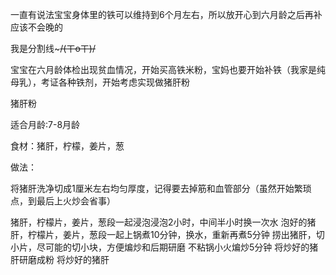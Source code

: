 一直有说法宝宝身体里的铁可以维持到6个月左右，所以放开心到六月龄之后再补应该不会晚的


我是分割线~~~/(ㄒoㄒ)/~~


宝宝在六月龄体检出现贫血情况，开始买高铁米粉，宝妈也要开始补铁（我家是纯母乳），考证各种铁剂，开始考虑实现做猪肝粉


猪肝粉



适合月龄:7-8月龄


食材：猪肝，柠檬，姜片，葱 


做法：


将猪肝洗净切成1厘米左右均匀厚度，记得要去掉筋和血管部分（虽然开始繁琐点，到最后上火炒会省事）

猪肝，柠檬片，姜片，葱段一起浸泡浸泡2小时，中间半小时换一次水
泡好的猪肝，柠檬片，姜片，葱段一起上锅煮10分钟，换水，重新再煮5分钟
捞出猪肝，切小片，尽可能的切小块，方便煸炒和后期研磨
不粘锅小火煸炒5分钟
将炒好的猪肝研磨成粉
将炒好的猪肝